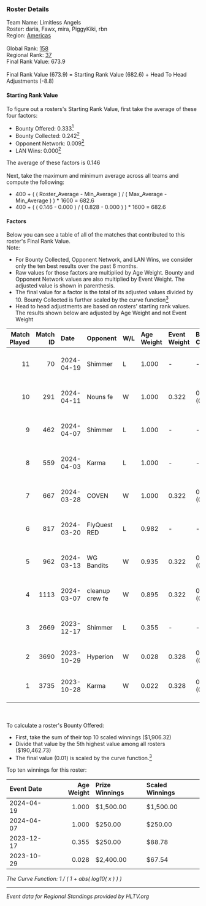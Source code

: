 ### Roster Details<br />
Team Name: Limitless Angels<br />
Roster: daria, Fawx, mira, PiggyKiki, rbn<br />
Region: [Americas]( ../standings_americas.md)<br />
<br />
Global Rank: [158](../standings_global.md)<br />
Regional Rank: [37]( ../standings_americas.md)<br />
Final Rank Value:  673.9<br />
<br />
Final Rank Value (673.9) = Starting Rank Value (682.6) + Head To Head Adjustments (-8.8)<br />

#### Starting Rank Value<br />
To figure out a rosters's Starting Rank Value, first take the average of these four factors:<br />
- Bounty Offered: 0.333[<sup>1</sup>](#table2)
- Bounty Collected: 0.242[<sup>2</sup>](#table1)
- Opponent Network: 0.009[<sup>2</sup>](#table1)
- LAN Wins: 0.000[<sup>2</sup>](#table1)

The average of these factors is 0.146<br />
<br />
Next, take the maximum and minimum average across all teams and compute the following:<br />
- 400 + ( ( Roster_Average - Min_Average ) / ( Max_Average - Min_Average ) ) * 1600 = 682.6
- 400 + ( ( 0.146 - 0.000 ) / ( 0.828 - 0.000 ) ) * 1600 = 682.6


#### Factors<br />
Below you can see a table of all of the matches that contributed to this roster's Final Rank Value.<br />
Note:<br />

- For Bounty Collected, Opponent Network, and LAN Wins, we consider only the ten best results over the past 6 months.
- Raw values for those factors are multiplied by Age Weight. Bounty and Opponent Network values are also multiplied by Event Weight. The adjusted value is shown in parenthesis.
- The final value for a factor is the total of its adjusted values divided by 10. Bounty Collected is further scaled by the curve function[<sup>3</sup>](#curveFunction)
- Head to head adjustments are based on rosters' starting rank values. The results shown below are adjusted by Age Weight and not Event Weight
<span id="table1"></span><br />


| Match Played | Match ID | Date       | Opponent        | W/L | Age Weight | Event Weight | Bounty Collected | Opponent Network | LAN Wins  | H2H Adj. | Roster                               |
| -: | -: | :- | :- | :- | :- | :- | :- | :- | :- | -: | :- |
|           11 |       70 | 2024-04-19 | Shimmer         | L   | 1.000      | -            | -                | -                | -         |   -13.16 | daria, Fawx, mira, PiggyKiki, rbn    |
|           10 |      291 | 2024-04-11 | Nouns fe        | W   | 1.000      | 0.322        | 0.007 (0.002)    | 0.134 (0.043)    | 0 (0.000) |    15.55 | daria, Fawx, mira, PiggyKiki, rbn    |
|            9 |      462 | 2024-04-07 | Shimmer         | L   | 1.000      | -            | -                | -                | -         |   -13.42 | daria, Fawx, mira, PiggyKiki, rbn    |
|            8 |      559 | 2024-04-03 | Karma           | L   | 1.000      | -            | -                | -                | -         |   -15.68 | daria, Fawx, mira, PiggyKiki, rbn    |
|            7 |      667 | 2024-03-28 | COVEN           | W   | 1.000      | 0.322        | 0.005 (0.002)    | 0.000 (0.000)    | 0 (0.000) |     8.13 | daria, Fawx, mira, PiggyKiki, rbn    |
|            6 |      817 | 2024-03-20 | FlyQuest RED    | L   | 0.982      | -            | -                | -                | -         |   -10.87 | daria, Fawx, mira, PiggyKiki, rbn    |
|            5 |      962 | 2024-03-13 | WG Bandits      | W   | 0.935      | 0.322        | 0.006 (0.002)    | 0.081 (0.024)    | 0 (0.000) |    12.67 | daria, Fawx, mira, PiggyKiki, rbn    |
|            4 |     1113 | 2024-03-07 | cleanup crew fe | W   | 0.895      | 0.322        | 0.006 (0.002)    | 0.089 (0.026)    | 0 (0.000) |    12.49 | daria, Fawx, mira, PiggyKiki, rbn    |
|            3 |     2669 | 2023-12-17 | Shimmer         | L   | 0.355      | -            | -                | -                | -         |    -5.05 | chigen, empathy, Lx, phoebe, vanessa |
|            2 |     3690 | 2023-10-29 | Hyperion        | W   | 0.028      | 0.328        | 0.000 (0.000)    | 0.000 (0.000)    | 0 (0.000) |     0.23 | chigen, daria, Fawx, Kate, mira      |
|            1 |     3735 | 2023-10-28 | Karma           | W   | 0.022      | 0.328        | 0.009 (0.000)    | 0.229 (0.002)    | 0 (0.000) |     0.35 | Bungee, Ellie, EMUHLEET, olya, rain  |

<br />
<span id="table2"></span><br />
To calculate a roster's Bounty Offered:<br />

- First, take the sum of their top 10 scaled winnings ($1,906.32)
- Divide that value by the 5th highest value among all rosters ($190,462.73)
- The final value (0.01) is scaled by the curve function.[<sup>3</sup>](#curveFunction)

Top ten winnings for this roster:<br />

| Event Date | Age Weight | Prize Winnings | Scaled Winnings |
| :- | -: | :- | :- |
| 2024-04-19 |      1.000 | $1,500.00      | $1,500.00       |
| 2024-04-07 |      1.000 | $250.00        | $250.00         |
| 2023-12-17 |      0.355 | $250.00        | $88.78          |
| 2023-10-29 |      0.028 | $2,400.00      | $67.54          |


<span id="curveFunction"></span>_The Curve Function: 1 / ( 1 + abs( log10( x ) ) )_<br />

---
_Event data for Regional Standings provided by HLTV.org_<br />
